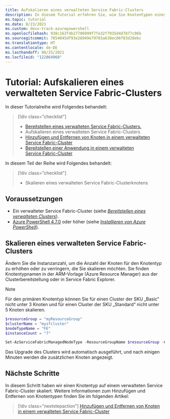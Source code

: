 ```yaml
---
title: Aufskalieren eines verwalteten Service Fabric-Clusters
description: In diesem Tutorial erfahren Sie, wie Sie Knotentypen eines verwalteten Service Fabric-Clusters aufskalieren.
ms.topic: tutorial
ms.date: 8/23/2021
ms.custom: devx-track-azurepowershell
ms.openlocfilehash: 938c163f4b27706999f7fe32f7935d4d7877c96b
ms.sourcegitcommit: 7854045df93e28949e79765a638ec86f83d28ebc
ms.translationtype: HT
ms.contentlocale: de-DE
ms.lasthandoff: 08/25/2021
ms.locfileid: "122864968"
---
```

# <a name="tutorial-scale-out-a-service-fabric-managed-cluster"></a>Tutorial: Aufskalieren eines verwalteten Service Fabric-Clusters

In dieser Tutorialreihe wird Folgendes behandelt:

> [!div class="checklist"]
> * [Bereitstellen eines verwalteten Service Fabric-Clusters.](tutorial-managed-cluster-deploy.md)
> * Aufskalieren eines verwalteten Service Fabric-Clusters
> * [Hinzufügen und Entfernen von Knoten in einem verwalteten Service Fabric-Cluster](tutorial-managed-cluster-add-remove-node-type.md)
> * [Bereitstellen einer Anwendung in einem verwalteten Service Fabric-Cluster](tutorial-managed-cluster-deploy-app.md)

In diesem Teil der Reihe wird Folgendes behandelt:

> [!div class="checklist"]
> * Skalieren eines verwalteten Service Fabric-Clusterknotens

## <a name="prerequisites"></a>Voraussetzungen

* Ein verwalteter Service Fabric-Cluster (siehe [*Bereitstellen eines verwalteten Clusters*](tutorial-managed-cluster-deploy.md)).
* [Azure PowerShell 4.7.0](/powershell/azure/release-notes-azureps#azservicefabric) oder höher (siehe [*Installieren von Azure PowerShell*](/powershell/azure/install-az-ps)).

## <a name="scale-a-service-fabric-managed-cluster"></a>Skalieren eines verwalteten Service Fabric-Clusters
Ändern Sie die Instanzanzahl, um die Anzahl der Knoten für den Knotentyp zu erhöhen oder zu verringern, die Sie skalieren möchten. Sie finden Knotentypnamen in der ARM-Vorlage (Azure Resource Manager) aus der Clusterbereitstellung oder in Service Fabric Explorer.  

> [!NOTE]
> Für den primären Knotentyp können Sie für einen Cluster der SKU „Basic“ nicht unter 3 Knoten und für einen Cluster der SKU „Standard“ nicht unter 5 Knoten skalieren.

```powershell
$resourceGroup = "myResourceGroup"
$clusterName = "mysfcluster"
$nodeTypeName = "FE"
$instanceCount = "7"

Set-AzServiceFabricManagedNodeType -ResourceGroupName $resourceGroup -ClusterName $clusterName -name $nodeTypeName -InstanceCount $instanceCount -Verbose
```

Das Upgrade des Clusters wird automatisch ausgeführt, und nach einigen Minuten werden die zusätzlichen Knoten angezeigt.

## <a name="next-steps"></a>Nächste Schritte

In diesem Schritt haben wir einen Knotentyp auf einem verwalteten Service Fabric-Cluster skaliert. Weitere Informationen zum Hinzufügen und Entfernen von Knotentypen finden Sie im folgenden Artikel:

> [!div class="nextstepaction"]
> [Hinzufügen und Entfernen von Knoten in einem verwalteten Service Fabric-Cluster](tutorial-managed-cluster-add-remove-node-type.md)
